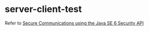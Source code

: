 # server-client-test
Refer to [Secure Communications using the Java SE 6 Security API](http://docs.oracle.com/javase/7/docs/technotes/guides/security/jgss/lab/part2.html#JSSE)
